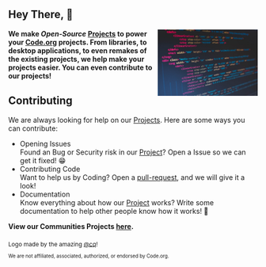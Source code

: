 ## Hey There, 👋

<a>
  <img width="40%" src="https://github.com/code-org-open-source/.github/blob/main/images/computer.png?raw=true" align="right" />
</a>

**We make *Open-Source* [Projects](https://github.com/orgs/code-org-open-source/repositories) to power your **[Code.org](https://code.org)** projects. From libraries, to desktop applications, to even remakes of the existing projects, we help make your projects easier. You can even contribute to our projects!** 

## Contributing
We are always looking for help on our [Projects](https://github.com/orgs/code-org-open-source/repositories). Here are some ways you can contribute:

- Opening Issues  
Found an Bug or Security risk in our [Project](https://github.com/orgs/code-org-open-source/repositories)? Open a Issue so we can get it fixed! 😁  
- Contributing Code  
Want to help us by Coding? Open a [pull-request](https://docs.github.com/en/pull-requests/collaborating-with-pull-requests/proposing-changes-to-your-work-with-pull-requests/creating-a-pull-request), and we will give it a look!   
- Documentation   
Know everything about how our [Project](https://github.com/orgs/code-org-open-source/repositories) works? Write some documentation to help other people know how it works! 📖

**View our Communities Projects [here](https://github.com/code-org-open-source/projects/blob/main/README.md).**

<sub>Logo made by the amazing [@cq](https://studio.code.org/projects/applab/rn3dmRRRX5Jo8vAQEkp0KmoLdtMvuZJTkjk5ERuPBcg?user=17)!</sub>   
<sub><sub>We are not affiliated, associated, authorized, or endorsed by Code.org.</sub></sub>
